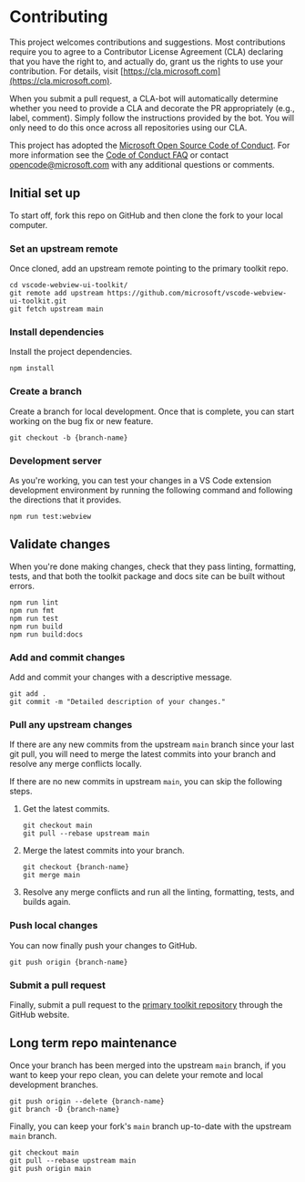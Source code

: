 # Contributing

This project welcomes contributions and suggestions. Most contributions require you to agree to a Contributor License Agreement (CLA) declaring that you have the right to, and actually do, grant us the rights to use your contribution. For details, visit [https://cla.microsoft.com](https://cla.microsoft.com).

When you submit a pull request, a CLA-bot will automatically determine whether you need to provide a CLA and decorate the PR appropriately (e.g., label, comment). Simply follow the instructions provided by the bot. You will only need to do this once across all repositories using our CLA.

This project has adopted the [Microsoft Open Source Code of Conduct](https://opensource.microsoft.com/codeofconduct/). For more information see the [Code of Conduct FAQ](https://opensource.microsoft.com/codeofconduct/faq/) or contact [opencode@microsoft.com](mailto:opencode@microsoft.com) with any additional questions or comments.

## Initial set up

To start off, fork this repo on GitHub and then clone the fork to your local computer.

### Set an upstream remote

Once cloned, add an upstream remote pointing to the primary toolkit repo.

```
cd vscode-webview-ui-toolkit/
git remote add upstream https://github.com/microsoft/vscode-webview-ui-toolkit.git
git fetch upstream main
```

### Install dependencies

Install the project dependencies.

```
npm install
```

### Create a branch

Create a branch for local development. Once that is complete, you can start working on the bug fix or new feature.

```
git checkout -b {branch-name}
```

### Development server

As you're working, you can test your changes in a VS Code extension development environment by running the following command and following the directions that it provides.

```
npm run test:webview
```

## Validate changes

When you're done making changes, check that they pass linting, formatting, tests, and that both the toolkit package and docs site can be built without errors.

```
npm run lint
npm run fmt
npm run test
npm run build
npm run build:docs
```

### Add and commit changes

Add and commit your changes with a descriptive message.

```
git add .
git commit -m "Detailed description of your changes."
```

### Pull any upstream changes

If there are any new commits from the upstream `main` branch since your last git pull, you will need to merge the latest commits into your branch and resolve any merge conflicts locally.

If there are no new commits in upstream `main`, you can skip the following steps.

1. Get the latest commits.

    ```
    git checkout main
    git pull --rebase upstream main
    ```

2. Merge the latest commits into your branch.

    ```
    git checkout {branch-name}
    git merge main
    ```

3. Resolve any merge conflicts and run all the linting, formatting, tests, and builds again.

### Push local changes

You can now finally push your changes to GitHub.

```
git push origin {branch-name}
```

### Submit a pull request

Finally, submit a pull request to the [primary toolkit repository](https://github.com/microsoft/vscode-webview-ui-toolkit/compare) through the GitHub website.

## Long term repo maintenance

Once your branch has been merged into the upstream `main` branch, if you want to keep your repo clean, you can delete your remote and local development branches.

```
git push origin --delete {branch-name}
git branch -D {branch-name}
```

Finally, you can keep your fork's `main` branch up-to-date with the upstream `main` branch.

```
git checkout main
git pull --rebase upstream main
git push origin main
```
